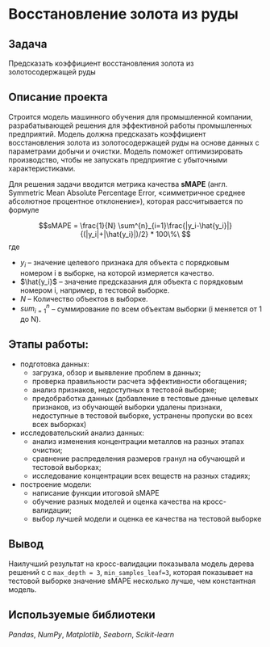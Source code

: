 # Восстановление золота из руды
## Задача
Предсказать коэффициент восстановления золота из золотосодержащей руды
## Описание проекта
Строится модель машинного обучения для промышленной компании, разрабатывающей решения для эффективной работы промышленных предприятий. Модель должна предсказать коэффициент восстановления золота из золотосодержащей руды на основе данных с параметрами добычи и очистки. Модель поможет оптимизировать производство, чтобы не запускать предприятие с убыточными характеристиками.

Для решения задачи вводится метрика качества **sMAPE** (англ. Symmetric Mean Absolute Percentage Error, «симметричное среднее абсолютное процентное отклонение»), которая рассчитывается по формуле

$$sMAPE = \frac{1}{N} \sum^{n}_{i=1}\frac{|y_i-\hat{y_i}|}{(|y_i|+|\hat{y_i}|)/2} * 100\%\ $$
где
* ${y_i}$ – значение целевого признака для объекта с порядковым номером i в выборке, на которой измеряется качество.
* $\hat{y_i}$ – значение предсказания для объекта с порядковым номером i, например, в тестовой выборке.
* *N* – Количество объектов в выборке.
* $sum^{n}_{i=1}$ – cуммирование по всем объектам выборки (i меняется от 1 до N).
## Этапы работы:
* подготовка данных:
	* загрузка, обзор и выявление проблем в данных;
	* проверка правильности расчета эффективности обогащения;
	* анализ признаков, недоступных в тестовой выборке;
	* предобработка данных (добавление в тестовые данные целевых признаков, из обучающей выборки удалены признаки, недоступные в тестовой выборке, устранены пропуски во всех всех выборках)
* исследовательский анализ данных:
	* анализ изменения концентрации металлов на разных этапах очистки;
	* сравнение распределения размеров гранул на обучающей и тестовой выборках;
	* исследование концентрации всех веществ на разных стадиях;
* построение модели:
	* написание функции итоговой sMAPE
	* обучение разных моделей и оценка качества на кросс-валидации;
	* выбор лучшей модели и оценка ее качества на тестовой выборке
## Вывод 
Наилучший результат на кросс-валидации показывала модель дерева решений с с `max_depth = 3`, `min_samples_leaf=3`, которая показывает на тестовой выборке значение sMAPE несколько лучше, чем константная модель.
## Используемые библиотеки
*Pandas*, *NumPy*, *Matplotlib*, *Seaborn*, *Scikit-learn*
